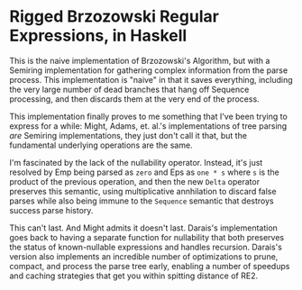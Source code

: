 # Rigged Brzozowski Regular Expressions, in Haskell

This is the naive implementation of Brzozowski's Algorithm, but with a
Semiring implementation for gathering complex information from the parse
process.  This implementation is "naive" in that it saves everything,
including the very large number of dead branches that hang off Sequence
processing, and then discards them at the very end of the process.

This implementation finally proves to me something that I've been trying
to express for a while: Might, Adams, et. al.'s implementations of tree
parsing *are* Semiring implementations, they just don't call it that,
but the fundamental underlying operations are the same.

I'm fascinated by the lack of the nullability operator.  Instead, it's
just resolved by Emp being parsed as `zero` and Eps as `one * s` where
`s` is the product of the previous operation, and then the new `Delta`
operator preserves this semantic, using multiplicative annhilation to
discard false parses while also being immune to the `Sequence` semantic
that destroys success parse history.

This can't last.  And Might admits it doesn't last.  Darais's
implementation goes back to having a separate function for nullability
that both preserves the status of known-nullable expressions and handles
recursion.  Darais's version also implements an incredible number of
optimizations to prune, compact, and process the parse tree early,
enabling a number of speedups and caching strategies that get you within
spitting distance of RE2.


